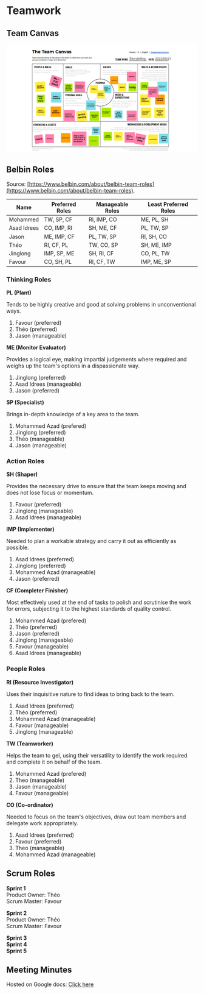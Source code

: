 # Teamwork

## **Team Canvas**

![Team Canvas](img/Team%20canvas.png)

## **Belbin Roles**

Source: [https://www.belbin.com/about/belbin-team-roles](https://www.belbin.com/about/belbin-team-roles).

| Name | Preferred Roles | Manageable Roles | Least Preferred Roles |
| --- | --- | --- | --- |
| Mohammed | TW, SP, CF | RI, IMP, CO | ME, PL, SH |
| Asad Idrees | CO, IMP, RI | SH, ME, CF | PL, TW, SP |
| Jason | ME, IMP, CF | PL, TW, SP | RI, SH, CO |
| Théo | RI, CF, PL | TW, CO, SP | SH, ME, IMP |
| Jinglong | IMP, SP, ME | SH, RI, CF | CO, PL, TW |
| Favour | CO, SH, PL | RI, CF, TW | IMP, ME, SP |

### **Thinking Roles**


**PL (Plant)**

Tends to be highly creative and good at solving problems in unconventional ways.

1. Favour (preferred)
2. Théo (preferred)
3. Jason (manageable)

**ME (Monitor Evaluator)**

Provides a logical eye, making impartial judgements where required and weighs up the team's options in a dispassionate way.

1. Jinglong (preferred)
2. Asad Idrees (manageable)
3. Jason (preferred)

**SP (Specialist)**

Brings in-depth knowledge of a key area to the team.

1. Mohammed Azad (prefered)
2. Jinglong (preferred)
3. Théo (manageable)
4. Jason (manageable)

### **Action Roles**

**SH (Shaper)**

Provides the necessary drive to ensure that the team keeps moving and does not lose focus or momentum.

1. Favour (preferred)
2. Jinglong (manageable)
3. Asad Idrees (manageable)

**IMP (Implementer)**

Needed to plan a workable strategy and carry it out as efficiently as possible.

1. Asad Idrees (preferred)
2. Jinglong (preferred)
3. Mohammed Azad (manageable)
4. Jason (preferred)

**CF (Completer Finisher)**

Most effectively used at the end of tasks to polish and scrutinise the work for errors, subjecting it to the highest standards of quality control.

1. Mohammed Azad (prefered)
2. Théo (preferred)
3. Jason (preferred)
4. Jinglong (manageable)
5. Favour (manageable)
6. Asad Idrees (manageable)

### **People Roles**

**RI (Resource Investigator)**

Uses their inquisitive nature to find ideas to bring back to the team.

1. Asad Idrees (preferred)
2. Théo (preferred)
3. Mohammed Azad (manageable)
4. Favour (manageable)
5. Jinglong (manageable)

**TW (Teamworker)**

Helps the team to gel, using their versatility to identify the work required and complete it on behalf of the team.

1. Mohammed Azad (prefered)
2. Theo (manageable)
3. Jason (manageable)
4. Favour (manageable)

**CO (Co-ordinator)**

Needed to focus on the team's objectives, draw out team members and delegate work appropriately.

1. Asad Idrees (preferred)
2. Favour (preferred)
3. Theo (manageable)
4. Mohammed Azad (manageable)

## **Scrum Roles**  
**Sprint 1**  
Product Owner: Théo  
Scrum Master: Favour  

**Sprint 2**  
Product Owner: Théo  
Scrum Master: Favour 

**Sprint 3**  
**Sprint 4**  
**Sprint 5**  

## **Meeting Minutes**

Hosted on Google docs: [Click here](https://docs.google.com/document/d/1c_W0tOaP98JUS-gsrBwuFPaaa71EeMf9tL9Llpx9sVs/edit)
